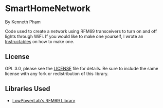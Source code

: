# SmartHomeNetwork
By Kenneth Pham

Code used to create a network using RFM69 transceivers to turn on and off lights through WiFi. If you would like to make one yourself, I wrote an [Instructables](https://www.instructables.com/id/Smart-Home-Network-With-ESP8266-and-RFM69/) on how to make one.

## License
GPL 3.0, please see the [LICENSE](https://github.com/KenLPham/SmartHomeNetwork/blob/master/LICENSE) file for details. Be sure to include the same license with any fork or redistribution of this library.

## Libraries Used
* [LowPowerLab's RFM69 Library](https://github.com/LowPowerLab/RFM69)
